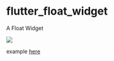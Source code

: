 # flutter_float_widget

A Float Widget

<img src="https://raw.githubusercontent.com/lazyee/ImageHosting/master/img/xvqqz-a0nd1.gif" width:540px height:600px>

example [here](./example/lib/main.dart)